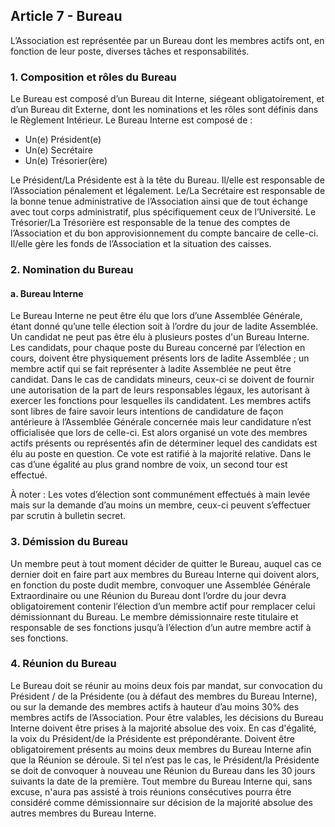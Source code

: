 ## Article 7 - Bureau

L’Association est représentée par un Bureau dont les membres actifs ont, en fonction de leur poste, diverses tâches et responsabilités.

### 1. Composition et rôles du Bureau

Le Bureau est composé d’un Bureau dit Interne, siégeant obligatoirement, et d’un Bureau dit Externe, dont les nominations et les rôles sont définis dans le Règlement Intérieur.
Le Bureau Interne est composé de :

 * Un(e) Président(e)
 * Un(e) Secrétaire
 * Un(e) Trésorier(ère)
 
Le Président/La Présidente est à la tête du Bureau. Il/elle est responsable de l’Association pénalement et légalement.
Le/La Secrétaire est responsable de la bonne tenue administrative de l’Association ainsi que de tout échange avec tout corps administratif, plus spécifiquement ceux de l’Université.
Le Trésorier/La Trésorière est responsable de la tenue des comptes de l’Association et du bon approvisionnement du compte bancaire de celle-ci. Il/elle gère les fonds de l’Association et la situation des caisses.

### 2. Nomination du Bureau

#### a. Bureau Interne

Le Bureau Interne ne peut être élu que lors d’une Assemblée Générale, étant donné qu’une telle élection soit à l’ordre du jour de ladite Assemblée.
Un candidat ne peut pas être élu à plusieurs postes d'un Bureau Interne.
Les candidats, pour chaque poste du Bureau concerné par l’élection en cours, doivent être physiquement présents lors de ladite Assemblée ; un membre actif qui se fait représenter à ladite Assemblée ne peut être candidat.
Dans le cas de candidats mineurs, ceux-ci se doivent de fournir une autorisation de la part de leurs responsables légaux, les autorisant à exercer les fonctions pour lesquelles ils candidatent.
Les membres actifs sont libres de faire savoir leurs intentions de candidature de façon antérieure à l’Assemblée Générale concernée mais leur candidature n’est officialisée que lors de celle-ci. Est alors organisé un vote des membres actifs présents ou représentés afin de déterminer lequel des candidats est élu au poste en question.
Ce vote est ratifié à la majorité relative. Dans le cas d’une égalité au plus grand nombre de voix, un second tour est effectué.

À noter : Les votes d’élection sont communément effectués à main levée mais sur la demande d’au moins un membre, ceux-ci peuvent s’effectuer par scrutin à bulletin secret.

### 3. Démission du Bureau

Un membre peut à tout moment décider de quitter le Bureau, auquel cas ce dernier doit en faire part aux membres du Bureau Interne qui doivent alors, en fonction du poste dudit membre, convoquer une Assemblée Générale Extraordinaire ou une Réunion du Bureau dont l’ordre du jour devra obligatoirement contenir l’élection d’un membre actif pour remplacer celui démissionnant du Bureau.
Le membre démissionnaire reste titulaire et responsable de ses fonctions jusqu’à l’élection d’un autre membre actif à ses fonctions.

### 4. Réunion du Bureau

Le Bureau doit se réunir au moins deux fois par mandat, sur convocation du Président / de la Présidente (ou à défaut des membres du Bureau Interne), ou sur la demande des membres actifs à hauteur d’au moins 30% des membres actifs de l’Association.
Pour être valables, les décisions du Bureau Interne doivent être prises à la majorité absolue des voix. En cas d'égalité, la voix du Président/de la Présidente est prépondérante.
Doivent être obligatoirement présents au moins deux membres du Bureau Interne afin que la Réunion se déroule. Si tel n’est pas le cas, le Président/la Présidente se doit de convoquer à nouveau une Réunion du Bureau dans les 30 jours suivants la date de la première.
Tout membre du Bureau Interne qui, sans excuse, n'aura pas assisté à trois réunions consécutives pourra être considéré comme démissionnaire sur décision de la majorité absolue des autres membres du Bureau Interne.
